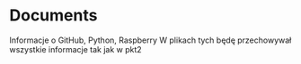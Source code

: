 # Documents
Informacje o GitHub, Python, Raspberry
W plikach tych będę przechowywał wszystkie informacje tak jak w pkt2

